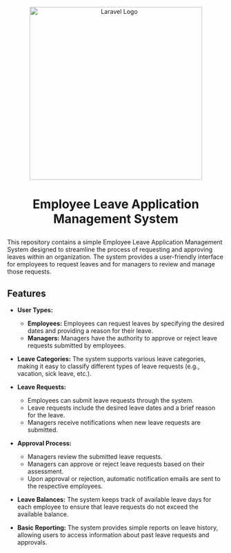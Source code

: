 <p align="center"><a href="https://laravel.com" target="_blank"><img src="https://raw.githubusercontent.com/laravel/art/master/logo-lockup/5%20SVG/2%20CMYK/1%20Full%20Color/laravel-logolockup-cmyk-red.svg" width="400" alt="Laravel Logo"></a></p>


# <p align="center"> Employee Leave Application Management System</p>

This repository contains a simple Employee Leave Application Management System designed to streamline the process of requesting and approving leaves within an organization. The system provides a user-friendly interface for employees to request leaves and for managers to review and manage those requests.

## Features

- **User Types:**
    - **Employees:** Employees can request leaves by specifying the desired dates and providing a reason for their leave.
    - **Managers:** Managers have the authority to approve or reject leave requests submitted by employees.

- **Leave Categories:** The system supports various leave categories, making it easy to classify different types of leave requests (e.g., vacation, sick leave, etc.).

- **Leave Requests:**
    - Employees can submit leave requests through the system.
    - Leave requests include the desired leave dates and a brief reason for the leave.
    - Managers receive notifications when new leave requests are submitted.

- **Approval Process:**
    - Managers review the submitted leave requests.
    - Managers can approve or reject leave requests based on their assessment.
    - Upon approval or rejection, automatic notification emails are sent to the respective employees.

- **Leave Balances:** The system keeps track of available leave days for each employee to ensure that leave requests do not exceed the available balance.

- **Basic Reporting:** The system provides simple reports on leave history, allowing users to access information about past leave requests and approvals.


